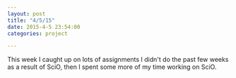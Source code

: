 ```yaml
---
layout: post
title: "4/5/15"
date: 2015-4-5 23:54:00
categories: project

---
```

This week I caught up on lots of assignments I didn't do the past few weeks as a result of SciO, then I spent some more of my time working on SciO. 
